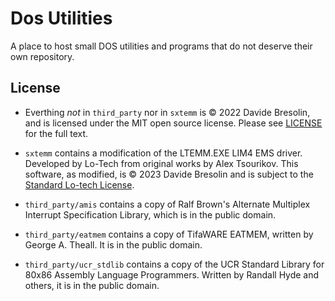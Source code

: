 # Dos Utilities

A place to host small DOS utilities and programs that do not deserve their own repository.

## License

- Everthing *not* in `third_party` nor in `sxtemm` is © 2022 Davide Bresolin, and is licensed under the MIT open source license. Please see [LICENSE](LICENSE) for the full text.

- `sxtemm` contains a modification of the LTEMM.EXE LIM4 EMS driver. Developed by Lo-Tech from original works by Alex Tsourikov. This software, as modified, is  © 2023 Davide Bresolin and is subject to the [Standard Lo-tech License](https://www.lo-tech.co.uk/wiki/Terms_and_Conditions).

- `third_party/amis` contains a copy of Ralf Brown's Alternate Multiplex Interrupt Specification Library, which is in the public domain.

- `third_party/eatmem` contains a copy of TifaWARE EATMEM, written by George A. Theall. It is in the public domain.

- `third_party/ucr_stdlib` contains a copy of the UCR Standard Library for 80x86 Assembly Language Programmers. Written by Randall Hyde and others, it is in the public domain. 

